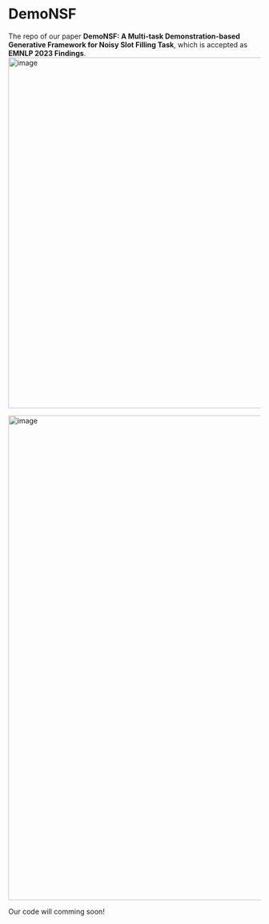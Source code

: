 # DemoNSF
The repo of our paper **DemoNSF: A Multi-task Demonstration-based Generative Framework for Noisy Slot Filling Task**, which is accepted as **EMNLP 2023 Findings**.
<img width="700" alt="image" src="https://github.com/dongguanting/Demo-NSF/assets/60767110/0889d577-7b22-46f4-a074-44cb78da4ad8">

<img width="967" alt="image" src="https://github.com/dongguanting/Demo-NSF/assets/60767110/6d4e0ced-180d-4bcd-b093-48d83d61203e">


Our code will comming soon!
